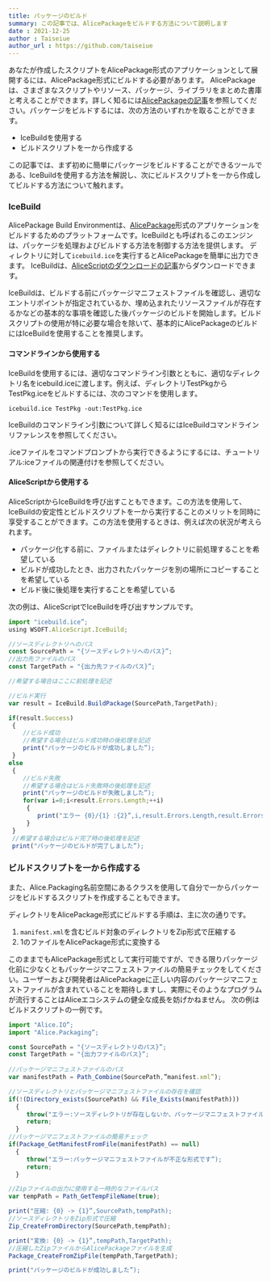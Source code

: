 ```yaml
---
title: パッケージのビルド
summary: この記事では、AlicePackageをビルドする方法について説明します
date : 2021-12-25
author : Taiseiue
author_url : https://github.com/taiseiue
---
```

あなたが作成したスクリプトをAlicePackage形式のアプリケーションとして展開するには、AlicePackage形式にビルドする必要があります。 AlicePackageは、さまざまなスクリプトやリソース、パッケージ、ライブラリをまとめた書庫と考えることができます。詳しく知るには[AlicePackageの記事](../alice-package)を参照してください。パッケージをビルドするには、次の方法のいずれかを取ることができます。

* IceBuildを使用する
* ビルドスクリプトを一から作成する
  
この記事では、まず初めに簡単にパッケージをビルドすることができるツールである、IceBuildを使用する方法を解説し、次にビルドスクリプトを一から作成してビルドする方法について触れます。

### IceBuild
AlicePackage Build Environmentは、[AlicePackage](../alice-package)形式のアプリケーションをビルドするためのプラットフォームです。IceBuildとも呼ばれるこのエンジンは、パッケージを処理およびビルドする方法を制御する方法を提供します。 ディレクトリに対して`icebuild.ice`を実行するとAlicePackageを簡単に出力できます。 IceBuildは、[AliceScriptのダウンロードの記事](../download)からダウンロードできます。

IceBuildは、ビルドする前にパッケージマニフェストファイルを確認し、適切なエントリポイントが指定されているか、埋め込まれたリソースファイルが存在するかなどの基本的な事項を確認した後パッケージのビルドを開始します。ビルドスクリプトの使用が特に必要な場合を除いて、基本的にAlicePackageのビルドにはIceBuildを使用することを推奨します。

#### コマンドラインから使用する
IceBuildを使用するには、適切なコマンドライン引数とともに、適切なディレクトリ名をicebuild.iceに渡します。例えば、ディレクトリTestPkgからTestPkg.iceをビルドするには、次のコマンドを使用します。

```shell title="コマンドライン"
icebuild.ice TestPkg -out:TestPkg.ice
```
IceBuildのコマンドライン引数について詳しく知るにはIceBuildコマンドラインリファレンスを参照してください。

.iceファイルをコマンドプロンプトから実行できるようにするには、チュートリアル:iceファイルの関連付けを参照してください。
#### AliceScriptから使用する
AliceScriptからIceBuildを呼び出すこともできます。この方法を使用して、IceBuildの安定性とビルドスクリプトを一から実行することのメリットを同時に享受することができます。この方法を使用するときは、例えば次の状況が考えられます。

* パッケージ化する前に、ファイルまたはディレクトリに前処理することを希望している
* ビルドが成功したとき、出力されたパッケージを別の場所にコピーすることを希望している
* ビルド後に後処理を実行することを希望している

次の例は、AliceScriptでIceBuildを呼び出すサンプルです。

```js title="main.alice"
import "icebuild.ice”;
using WSOFT.AliceScript.IceBuild;

//ソースディレクトリへのパス
const SourcePath = "{ソースディレクトリへのパス}”;
//出力先ファイルのパス
const TargetPath = "{出力先ファイルのパス}”;

//希望する場合はここに前処理を記述

//ビルド実行
var result = IceBuild.BuildPackage(SourcePath,TargetPath);

if(result.Success)
 {
    //ビルド成功
    //希望する場合はビルド成功時の後処理を記述
    print("パッケージのビルドが成功しました”);
 }
else
 {
    //ビルド失敗
    //希望する場合はビルド失敗時の後処理を記述
    print("パッケージのビルドが失敗しました”);
    for(var i=0;i<result.Errors.Length;++i)
     {
        print("エラー {0}/{1} :{2}”,i,result.Errors.Length,result.Errors[i]);
     }
 }
 //希望する場合はビルド完了時の後処理を記述
 print("パッケージのビルドが完了しました”);
```
### ビルドスクリプトを一から作成する
また、Alice.Packaging名前空間にあるクラスを使用して自分で一からパッケージをビルドするスクリプトを作成することもできます。

ディレクトリをAlicePackage形式にビルドする手順は、主に次の通りです。

1. `manifest.xml`を含むビルド対象のディレクトリをZip形式で圧縮する
2. 1のファイルをAlicePackage形式に変換する

このままでもAlicePackage形式として実行可能ですが、できる限りパッケージ化前に少なくともパッケージマニフェストファイルの簡易チェックをしてください。ユーザーおよび開発者はAlicePackageに正しい内容のパッケージマニフェストファイルが含まれていることを期待しますし、実際にそのようなプログラムが流行することはAliceエコシステムの健全な成長を妨げかねません。 次の例はビルドスクリプトの一例です。

```js title="build.alice"
import "Alice.IO”;
import "Alice.Packaging”;

const SourcePath = "{ソースディレクトリのパス}”;
const TargetPath = "{出力ファイルのパス}”;
　
//パッケージマニフェストファイルのパス 
var manifestPath = Path_Combine(SourcePath,”manifest.xml”);

//ソースディレクトリとパッケージマニフェストファイルの存在を確認
if(!(Directory_exists(SourcePath) && File_Exists(manifestPath)))
  {
     throw("エラー:ソースディレクトリが存在しないか、パッケージマニフェストファイルが存在しません”);
     return;
  }
//パッケージマニフェストファイルの簡易チェック
if(Package_GetManifestFromFile(manifestPath) == null)
  {
     throw("エラー:パッケージマニフェストファイルが不正な形式です”);
     return;
  }

//Zipファイルの出力に使用する一時的なファイルパス
var tempPath = Path_GetTempFileName(true);

print("圧縮: {0} -> {1}”,SourcePath,tempPath);
//ソースディレクトリをZip形式で圧縮
Zip_CreateFromDirectory(SourcePath,tempPath);

print("変換: {0} -> {1}”,tempPath,TargetPath);
//圧縮したZipファイルからAlicePackageファイルを生成
Package_CreateFromZipFile(tempPath,TargetPath);

print("パッケージのビルドが成功しました”);
```
